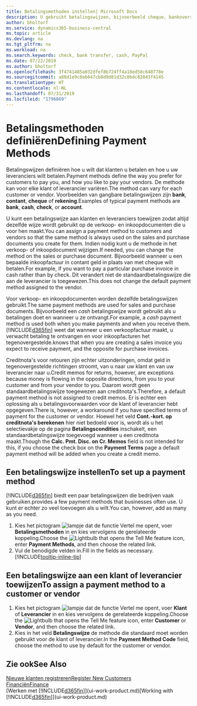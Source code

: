 ```yaml
---
title: Betalingsmethoden instellen| Microsoft Docs
description: U gebruikt betalingswijzen, bijvoorbeeld cheque, bankoverschrijving, contant geld of PayPal, om te bepalen hoe verkoop- en inkoopfacturen worden betaald.
author: bholtorf
ms.service: dynamics365-business-central
ms.topic: article
ms.devlang: na
ms.tgt_pltfrm: na
ms.workload: na
ms.search.keywords: check, bank transfer, cash, PayPal
ms.date: 07/22/2019
ms.author: bholtorf
ms.openlocfilehash: 3f4741485a032dfef8b724ff4a18ed58c640778e
ms.sourcegitcommit: a88d1e9c0ab647cb8d9d81d32c0bdc82843f4145
ms.translationtype: HT
ms.contentlocale: nl-NL
ms.lasthandoff: 07/31/2019
ms.locfileid: "1796869"
---
```

# <a name="defining-payment-methods"></a><span data-ttu-id="bda88-103">Betalingsmethoden definiëren</span><span class="sxs-lookup"><span data-stu-id="bda88-103">Defining Payment Methods</span></span>
<span data-ttu-id="bda88-104">Betalingswijzen definiëren hoe u wilt dat klanten u betalen en hoe u uw leveranciers wilt betalen.</span><span class="sxs-lookup"><span data-stu-id="bda88-104">Payment methods define the way you prefer for customers to pay you, and how you like to pay your vendors.</span></span> <span data-ttu-id="bda88-105">De methode kan voor elke klant of leverancier variëren.</span><span class="sxs-lookup"><span data-stu-id="bda88-105">The method can vary for each customer or vendor.</span></span> <span data-ttu-id="bda88-106">Voorbeelden van gangbare betalingswijzen zijn **bank**, **contant**, **cheque** of **rekening**.</span><span class="sxs-lookup"><span data-stu-id="bda88-106">Examples of typical payment methods are **bank**, **cash**, **check**, or **account**.</span></span>

<span data-ttu-id="bda88-107">U kunt een betalingswijze aan klanten en leveranciers toewijzen zodat altijd dezelfde wijze wordt gebruikt op de verkoop- en inkoopdocumenten die u voor hen maakt.</span><span class="sxs-lookup"><span data-stu-id="bda88-107">You can assign a payment method to customers and vendors so that the same method is always used on the sales and purchase documents you create for them.</span></span> <span data-ttu-id="bda88-108">Indien nodig kunt u de methode in het verkoop- of inkoopdocument wijzigen.</span><span class="sxs-lookup"><span data-stu-id="bda88-108">If needed, you can change the method on the sales or purchase document.</span></span> <span data-ttu-id="bda88-109">Bijvoorbeeld wanneer u een bepaalde inkoopfactuur in contant geld in plaats van met cheque wilt betalen.</span><span class="sxs-lookup"><span data-stu-id="bda88-109">For example, if you want to pay a particular purchase invoice in cash rather than by check.</span></span> <span data-ttu-id="bda88-110">Dit verandert niet de standaardbetalingswijze die aan de leverancier is toegewezen.</span><span class="sxs-lookup"><span data-stu-id="bda88-110">This does not change the default payment method assigned to the vendor.</span></span>

<span data-ttu-id="bda88-111">Voor verkoop- en inkoopdocumenten worden dezelfde betalingswijzen gebruikt.</span><span class="sxs-lookup"><span data-stu-id="bda88-111">The same payment methods are used for sales and purchase documents.</span></span> <span data-ttu-id="bda88-112">Bijvoorbeeld een _cash_ betalingswijze wordt gebruikt als u betalingen doet en wanneer u ze ontvangt.</span><span class="sxs-lookup"><span data-stu-id="bda88-112">For example, a _cash_ payment method is used both when you make payments and when you receive them.</span></span> [!INCLUDE[d365fin](includes/d365fin_md.md)] <span data-ttu-id="bda88-113">weet dat wanneer u een verkoopfactuur maakt, u verwacht betaling te ontvangen en voor inkoopfacturen het tegenovergestelde.</span><span class="sxs-lookup"><span data-stu-id="bda88-113">knows that when you are creating a sales invoice you expect to receive payment, and the opposite for purchase invoices.</span></span>

<span data-ttu-id="bda88-114">Creditnota's voor retouren zijn echter uitzonderingen, omdat geld in tegenovergestelde richtingen stroomt, van u naar uw klant en van uw leverancier naar u.</span><span class="sxs-lookup"><span data-stu-id="bda88-114">Credit memos for returns, however, are exceptions because money is flowing in the opposite directions, from you to your customer and from your vendor to you.</span></span> <span data-ttu-id="bda88-115">Daarom wordt geen standaardbetalingswijze toegewezen aan creditnota's.</span><span class="sxs-lookup"><span data-stu-id="bda88-115">Therefore, a default payment method is not assigned to credit memos.</span></span> <span data-ttu-id="bda88-116">Er is echter een oplossing als u betalingsvoorwaarden voor de klant of leverancier hebt opgegeven.</span><span class="sxs-lookup"><span data-stu-id="bda88-116">There is, however, a workaround if you have specified terms of payment for the customer or vendor.</span></span> <span data-ttu-id="bda88-117">Hoewel het veld **Cont.-kort. op creditnota's berekenen** hier niet bedoeld voor is, wordt als u het selectievakje op de pagina **Betalingscondities** inschakelt, een standaardbetalingswijze toegevoegd wanneer u een creditnota maakt.</span><span class="sxs-lookup"><span data-stu-id="bda88-117">Though the **Calc. Pmt. Disc. on Cr. Memos** field is not intended for this, if you choose the check box on the **Payment Terms** page a default payment method will be added when you create a credit memo.</span></span>

## <a name="to-set-up-a-payment-method"></a><span data-ttu-id="bda88-118">Een betalingswijze instellen</span><span class="sxs-lookup"><span data-stu-id="bda88-118">To set up a payment method</span></span>
[!INCLUDE[d365fin](includes/d365fin_md.md)] <span data-ttu-id="bda88-119">biedt een paar betalingswijzen die bedrijven vaak gebruiken.</span><span class="sxs-lookup"><span data-stu-id="bda88-119">provides a few payment methods that businesses often use.</span></span> <span data-ttu-id="bda88-120">U kunt er echter zo veel toevoegen als u wilt.</span><span class="sxs-lookup"><span data-stu-id="bda88-120">You can, however, add as many as you need.</span></span>

1. <span data-ttu-id="bda88-121">Kies het pictogram ![lampje dat de functie Vertel me opent](media/ui-search/search_small.png "Vertel me wat u wilt doen"), voer **Betalingsmethoden** in en kies vervolgens de gerelateerde koppeling.</span><span class="sxs-lookup"><span data-stu-id="bda88-121">Choose the ![Lightbulb that opens the Tell Me feature](media/ui-search/search_small.png "Tell me what you want to do") icon, enter **Payment Methods**, and then choose the related link.</span></span>
2. <span data-ttu-id="bda88-122">Vul de benodigde velden in.</span><span class="sxs-lookup"><span data-stu-id="bda88-122">Fill in the fields as necessary.</span></span> [!INCLUDE[tooltip-inline-tip](includes/tooltip-inline-tip_md.md)]

## <a name="to-assign-a-payment-method-to-a-customer-or-vendor"></a><span data-ttu-id="bda88-123">Een betalingswijze aan een klant of leverancier toewijzen</span><span class="sxs-lookup"><span data-stu-id="bda88-123">To assign a payment method to a customer or vendor</span></span>
1. <span data-ttu-id="bda88-124">Kies het pictogram ![lampje dat de functie Vertel me opent](media/ui-search/search_small.png "Vertel me wat u wilt doen"), voer **Klant** of **Leverancier** in en kies vervolgens de gerelateerde koppeling.</span><span class="sxs-lookup"><span data-stu-id="bda88-124">Choose the ![Lightbulb that opens the Tell Me feature](media/ui-search/search_small.png "Tell me what you want to do") icon, enter **Customer** or **Vendor**, and then choose the related link.</span></span>
2. <span data-ttu-id="bda88-125">Kies in het veld **Betalingswijze** de methode die standaard moet worden gebruikt voor de klant of leverancier.</span><span class="sxs-lookup"><span data-stu-id="bda88-125">In the **Payment Method Code** field, choose the method to use by default for the customer or vendor.</span></span>

## <a name="see-also"></a><span data-ttu-id="bda88-126">Zie ook</span><span class="sxs-lookup"><span data-stu-id="bda88-126">See Also</span></span>
[<span data-ttu-id="bda88-127">Nieuwe klanten registreren</span><span class="sxs-lookup"><span data-stu-id="bda88-127">Register New Customers</span></span>](sales-how-register-new-customers.md)  
[<span data-ttu-id="bda88-128">Financiën</span><span class="sxs-lookup"><span data-stu-id="bda88-128">Finance</span></span>](finance.md)  
<span data-ttu-id="bda88-129">[Werken met [!INCLUDE[d365fin](includes/d365fin_md.md)]](ui-work-product.md)</span><span class="sxs-lookup"><span data-stu-id="bda88-129">[Working with [!INCLUDE[d365fin](includes/d365fin_md.md)]](ui-work-product.md)</span></span>  
